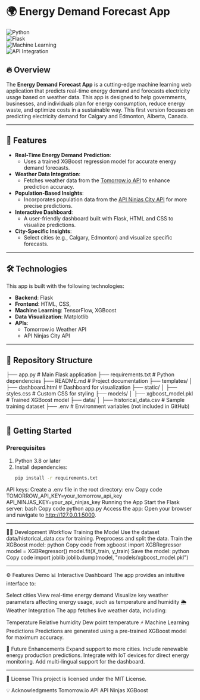 # 🌍 Energy Demand Forecast App

![Python](https://img.shields.io/badge/Python-3.8%2B-blue)  
![Flask](https://img.shields.io/badge/Flask-2.0+-success)  
![Machine Learning](https://img.shields.io/badge/Machine%20Learning-TensorFlow%2C%20XGBoost-orange)  
![API Integration](https://img.shields.io/badge/API%20Integration-Tomorrow.io%2C%20ApiNinjas-brightgreen)

## 🔥 Overview

The **Energy Demand Forecast App** is a cutting-edge machine learning web application that predicts real-time energy demand and forecasts electricity usage based on weather data. This app is designed to help governments, businesses, and individuals plan for energy consumption, reduce energy waste, and optimize costs in a sustainable way. This first version focuses on predicting electricity demand for Calgary and Edmonton, Alberta, Canada.

---

## 🚀 Features

- **Real-Time Energy Demand Prediction**:
  - Uses a trained XGBoost regression model for accurate energy demand forecasts.
- **Weather Data Integration**:
  - Fetches weather data from the [Tomorrow.io API](https://www.tomorrow.io/) to enhance prediction accuracy.
- **Population-Based Insights**:
  - Incorporates population data from the [API Ninjas City API](https://api-ninjas.com/api/city) for more precise predictions.
- **Interactive Dashboard**:
  - A user-friendly dashboard built with Flask, HTML and CSS to visualize predictions.
- **City-Specific Insights**:
  - Select cities (e.g., Calgary, Edmonton) and visualize specific forecasts.

---

## 🛠️ Technologies

This app is built with the following technologies:

- **Backend**: Flask
- **Frontend**: HTML, CSS,
- **Machine Learning**: TensorFlow, XGBoost
- **Data Visualization**: Matplotlib
- **APIs**:
  - Tomorrow.io Weather API
  - API Ninjas City API

---

## 📂 Repository Structure
├── app.py                    # Main Flask application
├── requirements.txt          # Python dependencies
├── README.md                 # Project documentation
├── templates/
│   ├── dashboard.html        # Dashboard for visualization
├── static/
│   ├── styles.css            # Custom CSS for styling
├── models/
│   ├── xgboost_model.pkl     # Trained XGBoost model
├── data/
│   ├── historical_data.csv   # Sample training dataset
├── .env                      # Environment variables (not included in GitHub)

---

## 🚀 Getting Started

### Prerequisites

1. Python 3.8 or later
2. Install dependencies:
   ```bash
   pip install -r requirements.txt
API keys:
Create a .env file in the root directory:
env
Copy code
TOMORROW_API_KEY=your_tomorrow_api_key
API_NINJAS_KEY=your_api_ninjas_key
Running the App
Start the Flask server:
bash
Copy code
python app.py
Access the app: Open your browser and navigate to http://127.0.0.1:5000.

---

🧑‍💻 Development Workflow
Training the Model
Use the dataset data/historical_data.csv for training.
Preprocess and split the data.
Train the XGBoost model:
python
Copy code
from xgboost import XGBRegressor
model = XGBRegressor()
model.fit(X_train, y_train)
Save the model:
python
Copy code
import joblib
joblib.dump(model, "models/xgboost_model.pkl")

---

⚙️ Features Demo
📊 Interactive Dashboard
The app provides an intuitive interface to:

Select cities
View real-time energy demand
Visualize key weather parameters affecting energy usage, such as temperature and humidity
🌦️ Weather Integration
The app fetches live weather data, including:

Temperature
Relative humidity
Dew point temperature
⚡ Machine Learning Predictions
Predictions are generated using a pre-trained XGBoost model for maximum accuracy.

🌟 Future Enhancements
Expand support to more cities.
Include renewable energy production predictions.
Integrate with IoT devices for direct energy monitoring.
Add multi-lingual support for the dashboard.


---


📄 License
This project is licensed under the MIT License.

💡 Acknowledgments
Tomorrow.io API
API Ninjas
XGBoost
